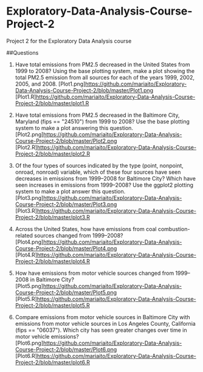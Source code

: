 # Exploratory-Data-Analysis-Course-Project-2
Project 2 for the Exploratory Data Analysis course

##Questions

1. Have total emissions from PM2.5 decreased in the United States from 1999 to 2008? Using the base plotting system, make a plot showing the total PM2.5 emission from all sources for each of the years 1999, 2002, 2005, and 2008.
[Plot1.png]https://github.com/mariaito/Exploratory-Data-Analysis-Course-Project-2/blob/master/Plot1.png
[Plot1.R]https://github.com/mariaito/Exploratory-Data-Analysis-Course-Project-2/blob/master/plot1.R

2. Have total emissions from PM2.5 decreased in the Baltimore City, Maryland (fips == "24510") from 1999 to 2008? Use the base plotting system to make a plot answering this question.
[Plot2.png]https://github.com/mariaito/Exploratory-Data-Analysis-Course-Project-2/blob/master/Plot2.png
[Plot2.R]https://github.com/mariaito/Exploratory-Data-Analysis-Course-Project-2/blob/master/plot2.R
   
3. Of the four types of sources indicated by the type (point, nonpoint, onroad, nonroad) variable, which of these four sources have seen decreases in emissions from 1999–2008 for Baltimore City? Which have seen increases in emissions from 1999–2008? Use the ggplot2 plotting system to make a plot answer this question.
[Plot3.png]https://github.com/mariaito/Exploratory-Data-Analysis-Course-Project-2/blob/master/Plot3.png
[Plot3.R]https://github.com/mariaito/Exploratory-Data-Analysis-Course-Project-2/blob/master/plot3.R

4. Across the United States, how have emissions from coal combustion-related sources changed from 1999–2008?
[Plot4.png]https://github.com/mariaito/Exploratory-Data-Analysis-Course-Project-2/blob/master/Plot4.png
[Plot4.R]https://github.com/mariaito/Exploratory-Data-Analysis-Course-Project-2/blob/master/plot4.R

5. How have emissions from motor vehicle sources changed from 1999–2008 in Baltimore City?
[Plot5.png]https://github.com/mariaito/Exploratory-Data-Analysis-Course-Project-2/blob/master/Plot5.png
[Plot5.R]https://github.com/mariaito/Exploratory-Data-Analysis-Course-Project-2/blob/master/plot5.R

6. Compare emissions from motor vehicle sources in Baltimore City with emissions from motor vehicle sources in Los Angeles County, California (fips == "06037"). Which city has seen greater changes over time in motor vehicle emissions?
[Plot6.png]https://github.com/mariaito/Exploratory-Data-Analysis-Course-Project-2/blob/master/Plot6.png
[Plot6.R]https://github.com/mariaito/Exploratory-Data-Analysis-Course-Project-2/blob/master/plot6.R
